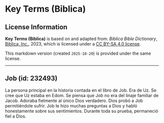 # Key Terms (Biblica)

## License Information

**Key Terms (Biblica)** is based on and adapted from: _Biblica Bible Dictionary_, [Biblica, Inc.](https://www.biblica.com/), 2023, which is licensed under a [CC BY-SA 4.0 license](https://creativecommons.org/licenses/by-sa/4.0/legalcode.en).

This markdown version (created `2025-10-20`) is provided under the same license.



--------------------------------

## Job (id: 232493)

La persona principal en la historia contada en el libro de Job. Era de Uz. Se cree que Uz estaba en Edom. Se piensa que Job no era del linaje familiar de Jacob. Adoraba fielmente al único Dios verdadero. Dios probó a Job permitiéndole sufrir. Job le hizo muchas preguntas a Dios y habló honestamente sobre sus sentimientos. Durante toda su prueba, permaneció fiel a Dios.


